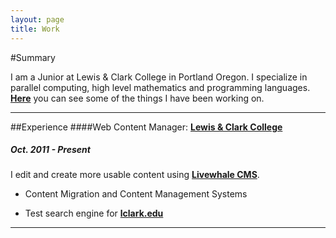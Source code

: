 ```yaml
---
layout: page
title: Work
---
```

#Summary

I am a Junior at Lewis & Clark College in Portland Oregon. I specialize in parallel computing, high level mathematics and programming languages. [**Here**](/projects) you can see some of the things I have been working on.

---
##Experience
####Web Content Manager: [**Lewis & Clark College**](http://lclark.edu)
##### Oct. 2011 - Present
I edit and create more usable content using [**Livewhale CMS**](http://livewhale.com/).

* Content Migration and Content Management Systems

* Test search engine for [**lclark.edu**](http://search.apps.lclark.edu)

---



